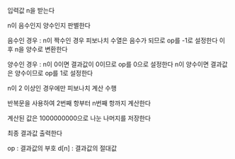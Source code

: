 입력값 n을 받는다

n이 음수인지 양수인지 판별한다

음수인 경우 :
    n이 짝수인 경우 피보나치 수열은 음수가 되므로 op를 -1로 설정한다
    이후 n을 양수로 변환한다

양수인 경우 : 
    n이 0이면 결과값이 0이므로 op를 0으로 설정한다
    n이 양수이면 결과값은 양수이므로 op를 1로 설정한다

n이 2 이상인 경우에만 피보나치 계산 수행

반복문을 사용하여 2번째 항부터 n번째 항까지 계산한다

계산된 값은 1000000000으로 나눈 나머지를 저장한다

최종 결과값 출력한다
 
op : 결과값의 부호
d[n] : 결과값의 절대값